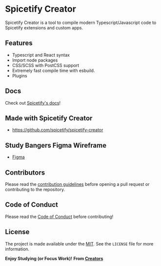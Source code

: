 
# Spicetify Creator

Spicetify Creator is a tool to compile modern Typescript/Javascript code to Spicetify extensions and custom apps.

## Features
- Typescript and React syntax
- Import node packages
- CSS/SCSS with PostCSS support
- Extremely fast compile time with esbuild.
- Plugins

## Docs
Check out [Spicetify's docs](https://spicetify.app/docs/development/spicetify-creator/the-basics)!

## Made with Spicetify Creator
- https://github.com/spicetify/spicetify-creator

## Study Bangers Figma Wireframe
- [Figma](https://www.figma.com/file/Wvl0IjGngqRootVe5LMgcd/Study-Bangers?type=design&node-id=0%3A1&mode=design&t=ZHV8Whl6m5EBNpfV-1)

## Contributors 
Please read the [contribution guidelines](CONTRIBUTING.md) before opening a pull request or contributing to the repository.

## Code of Conduct
Please read the [Code of Conduct](CODE_OF_CONDUCT.md) before contributing! 

## License
The project is made available under the [MIT](LICENSE). See the `LICENSE` file for more information. 

**Enjoy Studying (or Focus Work)!**
**From [Creators](AUTHORS.md)**